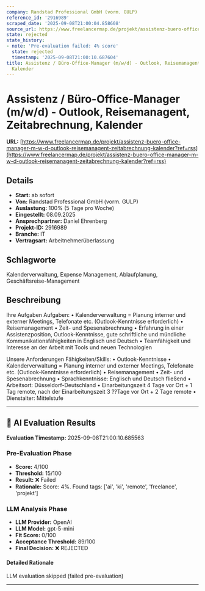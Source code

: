 ```yaml
---
company: Randstad Professional GmbH (vorm. GULP)
reference_id: '2916989'
scraped_date: '2025-09-08T21:00:04.858608'
source_url: https://www.freelancermap.de/projekt/assistenz-buero-office-manager-m-w-d-outlook-reisemanagent-zeitabrechnung-kalender?ref=rss
state: rejected
state_history:
- note: 'Pre-evaluation failed: 4% score'
  state: rejected
  timestamp: '2025-09-08T21:00:10.687604'
title: Assistenz / Büro-Office-Manager (m/w/d) - Outlook, Reisemanagent, Zeitabrechnung,
  Kalender
---
```



# Assistenz / Büro-Office-Manager (m/w/d) - Outlook, Reisemanagent, Zeitabrechnung, Kalender
**URL:** [https://www.freelancermap.de/projekt/assistenz-buero-office-manager-m-w-d-outlook-reisemanagent-zeitabrechnung-kalender?ref=rss](https://www.freelancermap.de/projekt/assistenz-buero-office-manager-m-w-d-outlook-reisemanagent-zeitabrechnung-kalender?ref=rss)
## Details
- **Start:** ab sofort
- **Von:** Randstad Professional GmbH (vorm. GULP)
- **Auslastung:** 100% (5 Tage pro Woche)
- **Eingestellt:** 08.09.2025
- **Ansprechpartner:** Daniel Ehrenberg
- **Projekt-ID:** 2916989
- **Branche:** IT
- **Vertragsart:** Arbeitnehmerüberlassung

## Schlagworte
Kalenderverwaltung, Expense Management, Ablaufplanung, Geschäftsreise-Management

## Beschreibung
Ihre Aufgaben
Aufgaben:
• Kalenderverwaltung = Planung interner und externer Meetings, Telefonate etc. (Outlook-Kenntnisse erforderlich)
• Reisemanagement
• Zeit- und Spesenabrechnung
• Erfahrung in einer Assistenzposition, Outlook-Kenntnisse, gute schriftliche und mündliche Kommunikationsfähigkeiten in Englisch und Deutsch
• Teamfähigkeit und Interesse an der Arbeit mit Tools und neuen Technologien

Unsere Anforderungen
Fähigkeiten/Skills:
• Outlook-Kenntnisse
• Kalenderverwaltung = Planung interner und externer Meetings, Telefonate etc. (Outlook-Kenntnisse erforderlich)
• Reisemanagement
• Zeit- und Spesenabrechnung
• Sprachkenntnisse: Englisch und Deutsch fließend
• Arbeitsort: Düsseldorf-Deutschland
• Einarbeitungszeit 4 Tage vor Ort + 1 Tag remote, nach der Einarbeitungszeit 3 ??Tage vor Ort + 2 Tage remote
• Dienstalter: Mittelstufe

---

## 🤖 AI Evaluation Results

**Evaluation Timestamp:** 2025-09-08T21:00:10.685563

### Pre-Evaluation Phase
- **Score:** 4/100
- **Threshold:** 15/100
- **Result:** ❌ Failed
- **Rationale:** Score: 4%. Found tags: ['ai', 'ki', 'remote', 'freelance', 'projekt']

### LLM Analysis Phase
- **LLM Provider:** OpenAI
- **LLM Model:** gpt-5-mini
- **Fit Score:** 0/100
- **Acceptance Threshold:** 89/100
- **Final Decision:** ❌ REJECTED

#### Detailed Rationale
LLM evaluation skipped (failed pre-evaluation)

---

